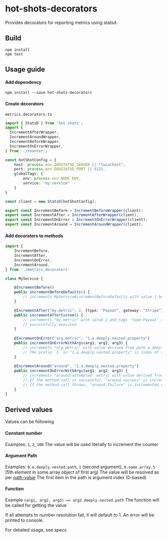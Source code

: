 # hot-shots-decorators

Provides decorators for reporting metrics using statsd.

## Build
```shell script
npm install
npm test
```

## Usage guide
#### Add dependency
```shell script
npm install --save hot-shots-decorators
```

#### Create decorators
`metrics.decorators.ts`

```typescript
import { StatsD } from 'hot-shots';
import {
  IncrementAfterWrapper,
  IncrementAroundWrapper,
  IncrementBeforeWrapper,
  IncrementOnErrorWrapper,
} from './counter';

const hotShotConfig = {
    host: process.env.DOGSTATSD_SERVER || "localhost",
    port: process.env.DOGSTATSD_PORT || 8125,
    globalTags: {
        env: process.env.NODE_ENV,
        service: "my-service"
    }
}

const client = new StatsD(hotShotConfig);

export const IncrementBefore = IncrementBeforeWrapper(client);
export const IncrementAfter = IncrementAfterWrapper(client);
export const IncrementOnError = IncrementOnErrorWrapper(client);
export const IncrementAround = IncrementAroundWrapper(client);
```
#### Add decorators to methods

```typescript
import {
    IncrementBefore,
    IncrementAfter,
    IncrementOnError,
    IncrementAround,
} from './metrics.decorators'

class MyService {

    @IncrementBefore()
    public incrementBeforeDefaults() {
        // increments MyService#incrementBeforeDefaults with value 1 before the method is executed
    }

    @IncrementAfter("my.metric", 2, {type: "Payout", gateway: "Stripe"})
    public incrementAfterCustom() {
        // increments "my.metric" with value 2 and tags 'type:Payout' and 'gateway:Stripe' after method is 
        // successfully executed
    }
    
    @IncrementOnError("arg.metric", "1.a.deeply.nested.property")
    public incrementOnErrorWithArgs(arg1, arg2, arg3) {
        // increments "arg.metric" with value derived from path a.deeply.nested.path from arg2 
        // The prefix `1` in "1.a.deeply.nested.property" is index of argument in target method, which in this case is arg2.
    }
    
    @IncrementAround("around", "1.a.deeply.nested.property")
    public incrementOnErrorWithArgs(arg1, arg2, arg3) {
        // increments "around.attempted" metric with value derived from path a.deeply.nested.path from arg2
        // If the method call is successful, "around.success" is incremented with the same value
        // If the method call throws, "around.failure" is incremented with the same value
    }
}
```

## Derived values
Values can be following

#### Constant number
Examples: `1`, `2`, `100`
The value will be used literally to increment the counter

#### Argument Path
Examples: `0.a.deeply.nested.path`, `1` (second argument), `0.some.array.5` (5th element in some.array object of first arg)
The value will be resolved as per [path-value](https://www.npmjs.com/package/path-value)
The first item in the path is argument index (0-based)

#### Function
Example `(arg1, arg2, arg3) => arg2.deeply.nested.path`
The function will be called for getting the value

If all attempts to number resolution fail, it will default to 1. An error will be printed to console.

For detailed usage, see specs
